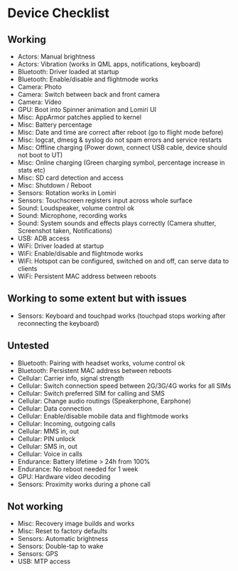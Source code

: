 Device Checklist
================

Working
-------
* Actors: Manual brightness
* Actors: Vibration (works in QML apps, notifications, keyboard)
* Bluetooth: Driver loaded at startup
* Bluetooth: Enable/disable and flightmode works
* Camera: Photo
* Camera: Switch between back and front camera
* Camera: Video
* GPU: Boot into Spinner animation and Lomiri UI
* Misc: AppArmor patches applied to kernel
* Misc: Battery percentage
* Misc: Date and time are correct after reboot (go to flight mode before)
* Misc: logcat, dmesg & syslog do not spam errors and service restarts
* Misc: Offline charging (Power down, connect USB cable, device should not boot to UT)
* Misc: Online charging (Green charging symbol, percentage increase in stats etc)
* Misc: SD card detection and access
* Misc: Shutdown / Reboot
* Sensors: Rotation works in Lomiri
* Sensors: Touchscreen registers input across whole surface
* Sound: Loudspeaker, volume control ok
* Sound: Microphone, recording works
* Sound: System sounds and effects plays correctly (Camera shutter, Screenshot taken, Notifications)
* USB: ADB access
* WiFi: Driver loaded at startup
* WiFi: Enable/disable and flightmode works
* WiFi: Hotspot can be configured, switched on and off, can serve data to clients
* WiFi: Persistent MAC address between reboots

Working to some extent but with issues
-----------------------------

* Sensors: Keyboard and touchpad works (touchpad stops working after reconnecting the keyboard)

Untested
--------
* Bluetooth: Pairing with headset works, volume control ok
* Bluetooth: Persistent MAC address between reboots
* Cellular: Carrier info, signal strength
* Cellular: Switch connection speed between 2G/3G/4G works for all SIMs
* Cellular: Switch preferred SIM for calling and SMS
* Cellular: Change audio routings (Speakerphone, Earphone)
* Cellular: Data connection
* Cellular: Enable/disable mobile data and flightmode works
* Cellular: Incoming, outgoing calls
* Cellular: MMS in, out
* Cellular: PIN unlock
* Cellular: SMS in, out
* Cellular: Voice in calls
* Endurance: Battery lifetime > 24h from 100%
* Endurance: No reboot needed for 1 week
* GPU: Hardware video decoding
* Sensors: Proximity works during a phone call

Not working
-----------

* Misc: Recovery image builds and works
* Misc: Reset to factory defaults
* Sensors: Automatic brightness
* Sensors: Double-tap to wake
* Sensors: GPS
* USB: MTP access

